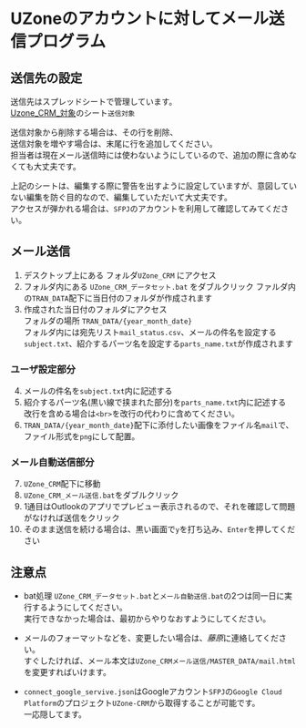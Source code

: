 ﻿# UZoneのアカウントに対してメール送信プログラム

## 送信先の設定
送信先はスプレッドシートで管理しています。  
[Uzone_CRM_対象](https://drive.google.com/drive/folders/1Js04SU71oBRzBCkEcjNmCbFKWX5iIszi?usp=sharing)のシート`送信対象`

送信対象から削除する場合は、その行を削除、  
送信対象を増やす場合は、末尾に行を追加してください。  
担当者は現在メール送信時には使わないようにしているので、追加の際に含めなくても大丈夫です。

上記のシートは、編集する際に警告を出すように設定していますが、意図していない編集を防ぐ目的なので、編集していただいて大丈夫です。  
アクセスが弾かれる場合は、`SFPJ`のアカウントを利用して確認してみてください。

## メール送信
1. デスクトップ上にある フォルダ`UZone_CRM` にアクセス
2. フォルダ内にある `UZone_CRM_データセット.bat` をダブルクリック
ファルダ内の`TRAN_DATA`配下に当日付のフォルダが作成されます
3. 作成された当日付のフォルダにアクセス  
フォルダの場所 `TRAN_DATA/{year_month_date}`  
フォルダ内には宛先リスト`mail_status.csv`、メールの件名を設定する`subject.txt`、紹介するパーツ名を設定する`parts_name.txt`が作成されます

### ユーザ設定部分
4. メールの件名を`subject.txt`内に記述する
5. 紹介するパーツ名(黒い線で挟まれた部分)を`parts_name.txt`内に記述する  
改行を含める場合は`<br>`を改行の代わりに含めてください。
6. `TRAN_DATA/{year_month_date}`配下に添付したい画像をファイル名`mail`で、ファイル形式を`png`にして配置。

### メール自動送信部分
7. `UZone_CRM`配下に移動
8. `UZone_CRM_メール送信.bat`をダブルクリック
9. 1通目はOutlookのアプリでプレビュー表示されるので、それを確認して問題がなければ送信をクリック
10. そのまま送信を続ける場合は、黒い画面で`y`を打ち込み、`Enter`を押してください


## 注意点
- bat処理 `UZone_CRM_データセット.bat`と`メール自動送信.bat`の2つは同一日に実行するようにしてください。  
実行できなかった場合は、最初からやりなおすようにしてください。

- メールのフォーマットなどを、変更したい場合は、*藤原*に連絡してください。  
すぐしたければ、メール本文は`UZone_CRMメール送信/MASTER_DATA/mail.html`を変更すればいけます。

- `connect_google_servive.json`はGoogleアカウント`SFPJ`の`Google Cloud Platform`のプロジェクト`UZone-CRM`から取得することが可能です。  
一応隠してます。
